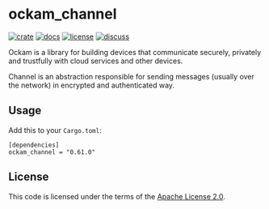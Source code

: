 # ockam_channel

[![crate][crate-image]][crate-link]
[![docs][docs-image]][docs-link]
[![license][license-image]][license-link]
[![discuss][discuss-image]][discuss-link]

Ockam is a library for building devices that communicate securely, privately
and trustfully with cloud services and other devices.

Channel is an abstraction responsible for sending messages (usually over the network) in encrypted and authenticated way.

## Usage

Add this to your `Cargo.toml`:

```
[dependencies]
ockam_channel = "0.61.0"
```

## License

This code is licensed under the terms of the [Apache License 2.0][license-link].

[main-ockam-crate-link]: https://crates.io/crates/ockam
[ockam-channel-crate-link]: https://crates.io/crates/ockam_channel

[crate-image]: https://img.shields.io/crates/v/ockam_channel.svg
[crate-link]: https://crates.io/crates/ockam_channel

[docs-image]: https://docs.rs/ockam_channel/badge.svg
[docs-link]: https://docs.rs/ockam_channel

[license-image]: https://img.shields.io/badge/License-Apache%202.0-green.svg
[license-link]: https://github.com/build-trust/ockam/blob/HEAD/LICENSE

[discuss-image]: https://img.shields.io/badge/Discuss-Github%20Discussions-ff70b4.svg
[discuss-link]: https://github.com/build-trust/ockam/discussions
